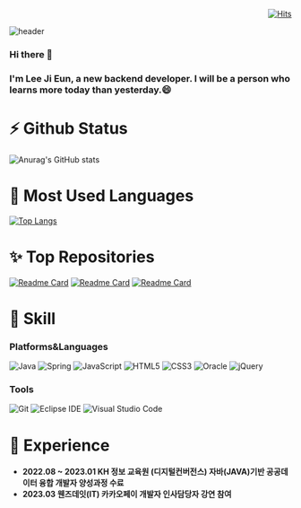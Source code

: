 <div align=right>

[![Hits](https://hits.seeyoufarm.com/api/count/incr/badge.svg?url=https%3A%2F%2Fgithub.com%2Fjaneess%2Fhit-counter&count_bg=%2392968F&title_bg=%23000000&icon=&icon_color=%23FFFFFF&title=hits&edge_flat=false)](https://hits.seeyoufarm.com)

 </div>

![header](https://capsule-render.vercel.app/api?type=waving&color=timeGradient&height=300&section=header&text=izzy1202&fontSize=90)

### Hi there 👋
### I'm Lee Ji Eun, a new backend developer. I will be a person who learns more today than yesterday.😄

# ⚡ Github Status
![Anurag's GitHub stats](https://github-readme-stats.vercel.app/api?username=izzy1202&show_icons=true&theme=tokyonight)

# 💬 Most Used Languages
[![Top Langs](https://github-readme-stats-git-masterrstaa-rickstaa.vercel.app/api/top-langs/?username=izzy1202&layout=compact&card_width=445&hide=html&theme=dark)](https://github.com/izzy1202/github-readme-stats)

# ✨ Top Repositories
[![Readme Card](https://github-readme-stats-git-masterrstaa-rickstaa.vercel.app/api/pin/?username=izzy1202&repo=BooMovie_Final&show_owner=true&theme=dark)](https://github.com/izzy1202/BooMovie_Final)
[![Readme Card](https://github-readme-stats-git-masterrstaa-rickstaa.vercel.app/api/pin/?username=izzy1202&repo=Semi_Project&show_owner=true&theme=dark)](https://github.com/izzy1202/Semi_Project)
[![Readme Card](https://github-readme-stats-git-masterrstaa-rickstaa.vercel.app/api/pin/?username=izzy1202&repo=TIL&show_owner=true&theme=dark)](https://github.com/izzy1202/TIL)

# 🔨 Skill
### Platforms&Languages
 
![Java](https://img.shields.io/badge/Java-007396.svg?&style=for-the-badge&logo=Java&logoColor=white)
![Spring](https://img.shields.io/badge/Spring-6DB33F.svg?&style=for-the-badge&logo=Spring&logoColor=white)
![JavaScript](https://img.shields.io/badge/JavaScript-F7DF1E.svg?&style=for-the-badge&logo=JavaScript&logoColor=white)
![HTML5](https://img.shields.io/badge/HTML5-E34F26.svg?&style=for-the-badge&logo=HTML5&logoColor=white)
![CSS3](https://img.shields.io/badge/CSS3-1572B6.svg?&style=for-the-badge&logo=CSS3&logoColor=white)
![Oracle](https://img.shields.io/badge/Oracle-F80000.svg?&style=for-the-badge&logo=Oracle&logoColor=white)
![jQuery](https://img.shields.io/badge/jQuery-0769AD.svg?&style=for-the-badge&logo=jQuery&logoColor=white)


 ### Tools
![Git](https://img.shields.io/badge/Git-F05032.svg?&style=for-the-badge&logo=Git&logoColor=white)
![Eclipse IDE](https://img.shields.io/badge/Eclipse%20IDE-2C2255.svg?&style=for-the-badge&logo=Eclipse%20IDE&logoColor=white)
![Visual Studio Code](https://img.shields.io/badge/Visual%20Studio%20Code-007ACC.svg?&style=for-the-badge&logo=Visual%20Studio%20Code&logoColor=white)


# 🌱 Experience

<h4>
   <ul>
      <li>2022.08 ~ 2023.01 KH 정보 교육원 (디지털컨버전스) 자바(JAVA)기반 공공데이터 융합 개발자 양성과정 수료</li>
      <li>2023.03 웬즈데잇(IT) 카카오페이 개발자 인사담당자 강연 참여</li>
    </ul>
</h4>
